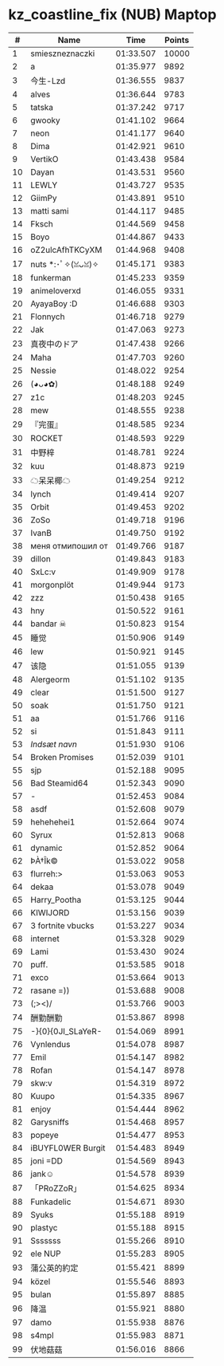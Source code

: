 # kz_coastline_fix (NUB) Maptop

|  # | Name | Time | Points |
|-------------- | -------------- | -------------- | -------------- | 
| 1 | smieszneznaczki | 01:33.507 | 10000 | 
| 2 | a | 01:35.977 | 9892 | 
| 3 | 今生-Lzd | 01:36.555 | 9837 | 
| 4 | alves | 01:36.644 | 9783 | 
| 5 | tatska | 01:37.242 | 9717 | 
| 6 | gwooky | 01:41.102 | 9664 | 
| 7 | neon | 01:41.177 | 9640 | 
| 8 | Dima | 01:42.921 | 9610 | 
| 9 | VertikO | 01:43.438 | 9584 | 
| 10 | Dayan | 01:43.531 | 9560 | 
| 11 | LEWLY | 01:43.727 | 9535 | 
| 12 | GiimPy | 01:43.891 | 9510 | 
| 13 | matti sami | 01:44.117 | 9485 | 
| 14 | Fksch | 01:44.569 | 9458 | 
| 15 | Boyo | 01:44.867 | 9433 | 
| 16 | oZ2ulcAfhTKCyXM | 01:44.968 | 9408 | 
| 17 | nuts *:･ﾟ✧(ꈍᴗꈍ)✧ | 01:45.171 | 9383 | 
| 18 | funkerman | 01:45.233 | 9359 | 
| 19 | animeloverxd | 01:46.055 | 9331 | 
| 20 | AyayaBoy :D | 01:46.688 | 9303 | 
| 21 | Flonnych | 01:46.718 | 9279 | 
| 22 | Jak | 01:47.063 | 9273 | 
| 23 | 真夜中のドア | 01:47.438 | 9266 | 
| 24 | Maha | 01:47.703 | 9260 | 
| 25 | Nessie | 01:48.022 | 9254 | 
| 26 | (◕ᴗ◕✿) | 01:48.188 | 9249 | 
| 27 | z1c | 01:48.203 | 9245 | 
| 28 | mew | 01:48.555 | 9238 | 
| 29 | 『完蛋』 | 01:48.585 | 9234 | 
| 30 | ROCKET | 01:48.593 | 9229 | 
| 31 | 中野梓 | 01:48.781 | 9224 | 
| 32 | kuu | 01:48.873 | 9219 | 
| 33 | ☁呆呆椰☁ | 01:49.254 | 9212 | 
| 34 | lynch | 01:49.414 | 9207 | 
| 35 | Orbit | 01:49.453 | 9202 | 
| 36 | ZoSo | 01:49.718 | 9196 | 
| 37 | IvanB | 01:49.750 | 9192 | 
| 38 | меня отмипошил от | 01:49.766 | 9187 | 
| 39 | dillon | 01:49.843 | 9183 | 
| 40 | SxLc:v | 01:49.909 | 9178 | 
| 41 | morgonplöt | 01:49.944 | 9173 | 
| 42 | zzz | 01:50.438 | 9165 | 
| 43 | hny | 01:50.522 | 9161 | 
| 44 | bandar ☠ | 01:50.823 | 9154 | 
| 45 | 睡觉 | 01:50.906 | 9149 | 
| 46 | lew | 01:50.921 | 9145 | 
| 47 | 该隐 | 01:51.055 | 9139 | 
| 48 | Alergeorm | 01:51.102 | 9135 | 
| 49 | clear | 01:51.500 | 9127 | 
| 50 | soak | 01:51.750 | 9121 | 
| 51 | aa | 01:51.766 | 9116 | 
| 52 | si | 01:51.843 | 9111 | 
| 53 | *Indsæt navn* | 01:51.930 | 9106 | 
| 54 | Broken Promises | 01:52.039 | 9101 | 
| 55 | sjp | 01:52.188 | 9095 | 
| 56 | Bad Steamid64 | 01:52.343 | 9090 | 
| 57 | - | 01:52.453 | 9084 | 
| 58 | asdf | 01:52.608 | 9079 | 
| 59 | hehehehei1 | 01:52.664 | 9074 | 
| 60 | Syrux | 01:52.813 | 9068 | 
| 61 | dynamic | 01:52.852 | 9064 | 
| 62 | ÞÀ†Îk© | 01:53.022 | 9058 | 
| 63 | flurreh:> | 01:53.063 | 9053 | 
| 64 | dekaa | 01:53.078 | 9049 | 
| 65 | Harry_Pootha | 01:53.125 | 9044 | 
| 66 | KIWIJORD | 01:53.156 | 9039 | 
| 67 | 3 fortnite vbucks | 01:53.227 | 9034 | 
| 68 | internet | 01:53.328 | 9029 | 
| 69 | Lami | 01:53.430 | 9024 | 
| 70 | puff. | 01:53.585 | 9018 | 
| 71 | exco | 01:53.664 | 9013 | 
| 72 | rasane =)) | 01:53.688 | 9008 | 
| 73 | (;><)/ | 01:53.766 | 9003 | 
| 74 | 酬勤酬勤 | 01:53.867 | 8998 | 
| 75 | -}{0}{0JI_SLaYeR- | 01:54.069 | 8991 | 
| 76 | Vynlendus | 01:54.078 | 8987 | 
| 77 | Emil | 01:54.147 | 8982 | 
| 78 | Rofan | 01:54.147 | 8978 | 
| 79 | skw:v | 01:54.319 | 8972 | 
| 80 | Kuupo | 01:54.335 | 8967 | 
| 81 | enjoy | 01:54.444 | 8962 | 
| 82 | Garysniffs | 01:54.468 | 8957 | 
| 83 | popeye | 01:54.477 | 8953 | 
| 84 | iBUYFL0WER Burgit | 01:54.483 | 8949 | 
| 85 | joni =DD | 01:54.569 | 8943 | 
| 86 | jank☺ | 01:54.578 | 8939 | 
| 87 | 「PRoZZoR」 | 01:54.625 | 8934 | 
| 88 | Funkadelic | 01:54.671 | 8930 | 
| 89 | Syuks | 01:55.188 | 8919 | 
| 90 | plastyc | 01:55.188 | 8915 | 
| 91 | Sssssss | 01:55.266 | 8910 | 
| 92 | ele NUP | 01:55.283 | 8905 | 
| 93 | 蒲公英的約定 | 01:55.421 | 8899 | 
| 94 | közel | 01:55.546 | 8893 | 
| 95 | bulan | 01:55.897 | 8885 | 
| 96 | 降温 | 01:55.921 | 8880 | 
| 97 | damo | 01:55.938 | 8876 | 
| 98 | s4mpl | 01:55.983 | 8871 | 
| 99 | 伏地菇菇 | 01:56.016 | 8866 | 

